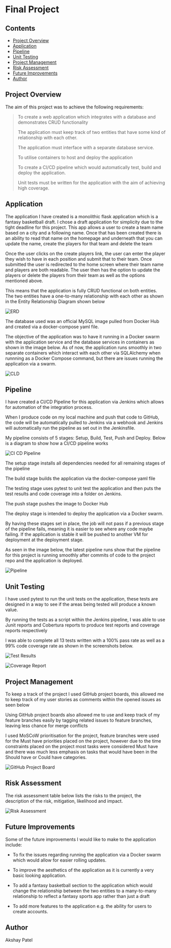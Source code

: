 # Final Project
## Contents

* [Project Overview](#project-overview)
* [Application](#application)
* [Pipeline](#pipeline)
* [Unit Testing](#unit-testing)
* [Project Management](#project-management)
* [Risk Assessment](#risk-assessment)
* [Future Improvements](#future-improvements)
* [Author](#author)

## Project Overview
The aim of this project was to achieve the following requirements:
> To create a web application which integrates with a database and demonstrates CRUD functionality
> 
> The application must keep track of two entities that have some kind of relationship with each other.
> 
> The application must interface with a separate database service.
> 
> To utilise containers to host and deploy the application
> 
> To create a CI/CD pipeline which would automatically test, build and deploy the application.
> 
> Unit tests must be written for the application with the aim of achieving high coverage.

## Application

The application I have created is a monolithic flask application which is a fantasy basketball draft. I chose a draft application for simplicity due to the tight deadline for this project. This app allows a user to create a team name based on a city and a following name. Once that has been created there is an ability to read that name on the homepage and underneath that you can update the name, create the players for that team and delete the team

Once the user clicks on the create players link, the user can enter the player they wish to have in each position and submit that to their team. Once submitted the user is redirected to the home screen where their team name and players are both readable. The user then has the option to update the players or delete the players from their team as well as the options mentioned above.

This means that the application is fully CRUD functional on both entities. The two entities have a one-to-many relationship with each other as shown in the Entity Relationship Diagram shown below

![ERD](./docs/ERD.png) 

The database used was an official MySQL image pulled from Docker Hub and created via a docker-compose yaml file.

The objective of the application was to have it running in a Docker swarm with the application service and the database services in containers as shown in the image below. As of now, the application runs smoothly in two separate containers which interact with each other via SQLAlchemy when runnning as a Docker Compose command, but there are issues running the application via a swarm.

![CLD](./docs/Component-Level-Diagram.png)

## Pipeline

I have created a CI/CD Pipeline for this application via Jenkins which allows for automation of the integration process.

When I produce code on my local machine and push that code to GitHub, the code will be automatically pulled to Jenkins via a webhook and Jenkins will automatically run the pipeline as set out in the Jenkinsfile.

My pipeline consists of 5 stages: Setup, Build, Test, Push and Deploy. Below is a diagram to show how a CI/CD pipeline works 

![CI CD Pipeline](./docs/CI-CD-Pipeline.png)

The setup stage installs all dependencies needed for all remaining stages of the pipeline 

The build stage builds the application via the docker-compose yaml file

The testing stage uses pytest to unit test the application and then puts the test results and code coverage into a folder on Jenkins.

The push stage pushes the image to Docker Hub

The deploy stage is intended to deploy the application via a Docker swarm.

By having these stages set in place, the job will not pass if a previous stage of the pipeline fails, meaning it is easier to see where any code maybe failing. If the application is stable it will be pushed to another VM for deployment at the deployment stage. 

As seen in the image below, the latest pipeline runs show that the pipeline for this project is running smoothly after commits of code to the project repo and the application is deployed.

![Pipeline](./docs/Pipeline.png)

## Unit Testing

I have used pytest to run the unit tests on the application, these tests are designed in a way to see if the areas being tested will produce a known value. 

By running the tests as a script within the Jenkins pipeline, I was able to use Junit reports and Cobertura reports to produce test reports and coverage reports respectively

I was able to complete all 13 tests written with a 100% pass rate as well as a 99% code coverage rate as shown in the screenshots below.

![Test Results](./docs/Test-Results.png)

![Coverage Report](./docs/Coverage-Report.png)

## Project Management

To keep a track of the project I used GitHub project boards, this allowed me to keep track of my user stories as comments within the opened issues as seen below

Using GitHub project boards also allowed me to use and keep track of my feature branches easily by tagging related issues to feature branches, leaving less chance for merge conflicts

I used MoSCoW prioritisation for the project, feature branches were used for the Must have priorities placed on the project, however due to the time constraints placed on the project most tasks were considered Must have and there was much less emphasis on tasks that would have been in the Should have or Could have categories. 

![GitHub Project Board](./docs/Project-Board.png)

## Risk Assessment

The risk assessment table below lists the risks to the project, the description of the risk, mitigation, likelihood and impact.

![Risk Assessment](./docs/Risk-Assessment.png)

## Future Improvements

Some of the future improvements I would like to make to the application include: 

* To fix the issues regarding running the application via a Docker swarm which would allow for easier rolling updates.

* To improve the aesthetics of the application as it is currently a very basic looking application.

* To add a fantasy basketball section to the application which would change the relationship between the two entities to a many-to-many relationship to reflect a fantasy sports app rather than just a draft

* To add more features to the application e.g. the ability for users to create accounts.

## Author

Akshay Patel
